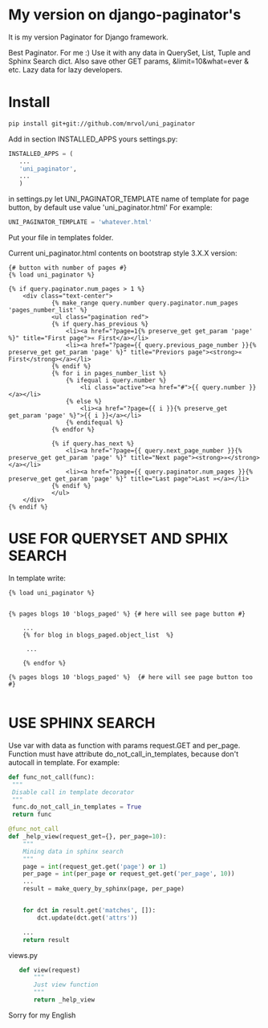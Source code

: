 My version on django-paginator's
==================

It is my version Paginator for Django framework.

Best Paginator. For me :)
Use it with any data in QuerySet, List, Tuple and Sphinx Search dict.
Also save other GET params, &limit=10&what=ever & etc.
Lazy data for lazy developers.

Install
==================
```zsh
pip install git+git://github.com/mrvol/uni_paginator
```
Add in section INSTALLED_APPS yours settings.py:

```python
INSTALLED_APPS = (
   ...
   'uni_paginator',
   ...
   )
```

in settings.py let UNI_PAGINATOR_TEMPLATE name of template for page button, by default use value 'uni_paginator.html'
For example:

```python
UNI_PAGINATOR_TEMPLATE = 'whatever.html'
```
Put your file in templates folder.

Current uni_paginator.html contents on bootstrap style 3.X.X version:
```
{# button with number of pages #}
{% load uni_paginator %}

{% if query.paginator.num_pages > 1 %}
    <div class="text-center">
            {% make_range query.number query.paginator.num_pages 'pages_number_list' %}
            <ul class="pagination red">
            {% if query.has_previous %}
                <li><a href="?page=1{% preserve_get get_param 'page' %}" title="First page">« First</a></li>
                <li><a href="?page={{ query.previous_page_number }}{% preserve_get get_param 'page' %}" title="Previors page"><strong>« First</strong></a></li>
            {% endif %}
            {% for i in pages_number_list %}
                {% ifequal i query.number %}
                    <li class="active"><a href="#">{{ query.number }}</a></li>
                {% else %}
                    <li><a href="?page={{ i }}{% preserve_get get_param 'page' %}">{{ i }}</a></li>
                {% endifequal %}
            {% endfor %}

            {% if query.has_next %}
                <li><a href="?page={{ query.next_page_number }}{% preserve_get get_param 'page' %}" title="Next page"><strong>»</strong></a></li>
                <li><a href="?page={{ query.paginator.num_pages }}{% preserve_get get_param 'page' %}" title="Last page">Last »</a></li>
            {% endif %}
            </ul>
    </div>
{% endif %}

```


USE FOR QUERYSET AND SPHIX SEARCH
==================

In template write:


```
{% load uni_paginator %}


{% pages blogs 10 'blogs_paged' %} {# here will see page button #}

    ...
    {% for blog in blogs_paged.object_list  %}
    
     ...
    
    {% endfor %}
    
{% pages blogs 10 'blogs_paged' %}  {# here will see page button too #}
    
```


USE SPHINX SEARCH
==================

   Use var with data as function with params request.GET and per_page.
   Function must have attribute do_not_call_in_templates, because don't autocall in template.
   For example:
   
   ```python
   def func_not_call(func):
    """
    Disable call in template decorator
    """
    func.do_not_call_in_templates = True
    return func

   @func_not_call
   def _help_view(request_get={}, per_page=10):
       """
       Mining data in sphinx search
       """
       page = int(request_get.get('page') or 1)
       per_page = int(per_page or request_get.get('per_page', 10))
       ...
       result = make_query_by_sphinx(page, per_page)


       for dct in result.get('matches', []):
           dct.update(dct.get('attrs'))

       ...
       return result
```

   views.py
   
```python
   def view(request)
       """
       Just view function
       """
       return _help_view
```

Sorry for my English
